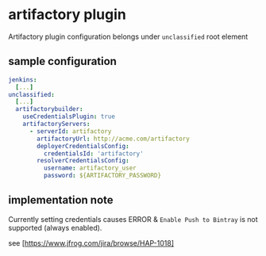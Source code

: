 # artifactory plugin

Artifactory plugin configuration belongs under `unclassified` root element

## sample configuration

```yaml
jenkins:
  [...]
unclassified:
  [...]
  artifactorybuilder:
    useCredentialsPlugin: true
    artifactoryServers:
      - serverId: artifactory
        artifactoryUrl: http://acme.com/artifactory
        deployerCredentialsConfig:
          credentialsId: 'artifactory'
        resolverCredentialsConfig:
          username: artifactory_user
          password: ${ARTIFACTORY_PASSWORD}
```

## implementation note

Currently setting credentials causes ERROR & `Enable Push to Bintray` is not supported (always enabled).

see [https://www.jfrog.com/jira/browse/HAP-1018]
